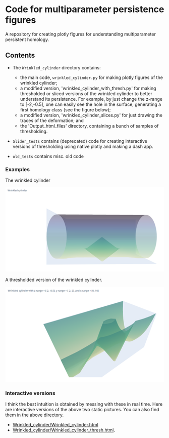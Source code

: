 # Code for multiparameter persistence figures

A repository for creating plotly figures for understanding
multiparameter persistent homology. 

## Contents 
* The `Wrinkled_cylinder` directory contains:
  - the main code, `wrinkled_cylinder.py` for making plotly figures of the wrinkled cylinder;
  - a modified version, 'wrinkled_cylinder_with_thresh.py' for making thresholded or sliced versions of the wrinkled cylinder to better understand its persistence. For example, by just change the z-range to [-2,-0.5], one can easily see the hole in the surface, generating a first homology class (see the figure below);
  - a modified version, 'wrinkled_cylinder_slices.py' for just drawing the traces of the deformation; and
  - the 'Output_html_files' directory, containing a bunch of samples of thresholding.


* `Slider_tests` contains (deprecated) code for creating interactive versions of thresholding using native plotly and making a dash app.

* `old_tests` contains misc. old code

### Examples

The wrinkled cylinder

![The wrinkled cylinder](./figs/Wrinkled_cylinder.png)

A thresholded version of the wrinkled cylinder.
 
![A thresholded wrinkled cylinder](./figs/thresh.png)

### Interactive versions

I think the best intuition is obtained by messing with these in real time. Here are interactive versions of the above two static pictures. You can also find them in the above directory.

 * [Wrinkled_cylinder/Wrinkled_cylinder.html](https://rawcdn.githack.com/catanzaromj/MPFigs/293e30202cfbd950163c9af91008de8e970b6bd4/Wrinkled_cylinder/Wrinkled_cylinder.html)
 * [Wrinkled_cylinder/Wrinkled_cylinder_thresh.html](https://rawcdn.githack.com/catanzaromj/MPFigs/293e30202cfbd950163c9af91008de8e970b6bd4/Wrinkled_cylinder/Wrinkled_cylinder_thresh.html).

